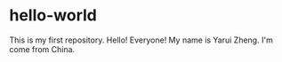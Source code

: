 # hello-world
This is my first repository.
Hello! Everyone! My name is Yarui Zheng. I'm come from China.
